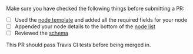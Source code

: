 Make sure you have checked the following things before submitting a PR:

- [ ] Used the [node template](./_template.json) and added all the required fields for your node
- [ ] Appended your node details to the bottom of the [node list](./nodeList.json)
- [ ] Reviewed the [schema](./schema/)

This PR should pass Travis CI tests before being merged in.
